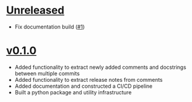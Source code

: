 # [Unreleased](https://github.com/Saransh-cpp/releaseup)

- Fix documentation build
  ([#1](https://github.com/Saransh-cpp/releaseup/pull/1))

# [v0.1.0](https://github.com/Saransh-cpp/releaseup/tree/v0.1.0)

- Added functionality to extract newly added comments and docstrings between
  multiple commits
- Added functionality to extract release notes from comments
- Added documentation and constructed a CI/CD pipeline
- Built a python package and utility infrastructure
